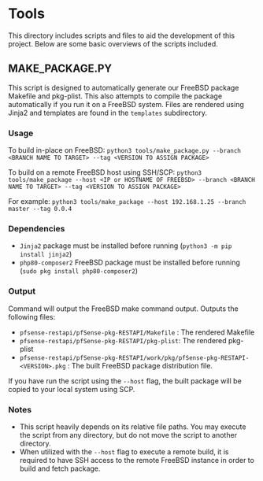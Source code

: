 # Tools

This directory includes scripts and files to aid the development of this project. Below are some basic overviews of
the scripts included.

## MAKE_PACKAGE.PY

This script is designed to automatically generate our FreeBSD package Makefile and pkg-plist. This also attempts to
compile the package automatically if you run it on a FreeBSD system. Files are rendered using Jinja2 and templates are
found in the `templates` subdirectory.

### Usage

To build in-place on FreeBSD:
`python3 tools/make_package.py --branch <BRANCH NAME TO TARGET> --tag <VERSION TO ASSIGN PACKAGE>`

To build on a remote FreeBSD host using SSH/SCP:
`python3 tools/make_package --host <IP or HOSTNAME OF FREEBSD> --branch <BRANCH NAME TO TARGET> --tag <VERSION TO ASSIGN PACKAGE>`

For example:
`python3 tools/make_package --host 192.168.1.25 --branch master --tag 0.0.4
`

### Dependencies

- `Jinja2` package must be installed before running (`python3 -m pip install jinja2`)
- `php80-composer2` FreeBSD package must be installed before running (`sudo pkg install php80-composer2`)

### Output

Command will output the FreeBSD make command output. Outputs the following files:

- `pfsense-restapi/pfSense-pkg-RESTAPI/Makefile` : The rendered Makefile
- `pfsense-restapi/pfSense-pkg-RESTAPI/pkg-plist`: The rendered pkg-plist
- `pfsense-restapi/pfSense-pkg-RESTAPI/work/pkg/pfSense-pkg-RESTAPI-<VERSION>.pkg` : The built FreeBSD package distribution file.

If you have run the script using the `--host` flag, the built package will be copied to your local system using SCP.

### Notes

- This script heavily depends on its relative file paths. You may execute the script from any directory, but do not move
  the script to another directory.
- When utilized with the `--host` flag to execute a remote build, it is required to have SSH access to the remote FreeBSD
  instance in order to build and fetch package.
